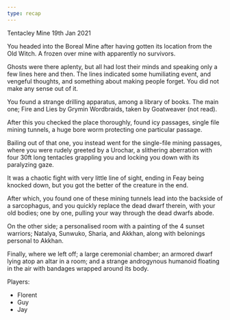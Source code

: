 ```yaml
---
type: recap
---
```


Tentacley Mine
19th Jan 2021

You headed into the Boreal Mine after having gotten its location from the Old Witch.
A frozen over mine with apparently no survivors.

Ghosts were there aplenty, but all had lost their minds and speaking only a few lines here and then. The lines indicated some humiliating event, and vengeful thoughts, and something about making people forget. You did not make any sense out of it.

You found a strange drilling apparatus, among a library of books. The main one; Fire and Lies by Grymin Wordbraids, taken by Goatweaver (not read).

After this you checked the place thoroughly, found icy passages, single file mining tunnels, a huge bore worm protecting one particular passage.

Bailing out of that one, you instead went for the single-file mining passages, where you were rudely greeted by a Urochar, a slithering aberration with four 30ft long tentacles grappling you and locking you down with its paralyzing gaze.

It was a chaotic fight with very little line of sight, ending in Feay being knocked down, but you got the better of the creature in the end.

After which, you found one of these mining tunnels lead into the backside of a sarcophagus, and you quickly replace the dead dwarf therein, with your old bodies; one by one, pulling your way through the dead dwarfs abode.

On the other side; a personalised room with a painting of the 4 sunset warriors; Natalya, Sunwuko, Sharia, and Akkhan, along with belonings personal to Akkhan.

Finally, where we left off; a large ceremonial chamber; an armored dwarf lying atop an altar in a room; and a strange androgynous humanoid floating in the air with bandages wrapped around its body.

Players:
- Florent
- Guy
- Jay
